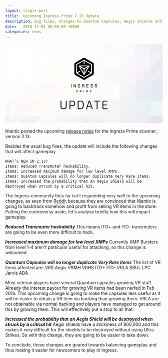 ```yaml
---
layout: single-post
title:  Upcoming Ingress Prime 2.13 Update
description: Bug fixes, Changes to Quantum Capsules, Aegis Shields and more
date:   2018-12-01 08:05:00 +0800
categories: news
---
```


<img src="/assets/images/news/ingressprimeupdate.png">

Niantic posted the upcoming [release notes](https://plus.google.com/+Ingress/posts/i3cTb3u27CT) for the Ingress Prime scanner, version 2.13.

Besides the usual bug fixes, the update will include the following changes that will affect gameplay

```
WHAT’S NEW IN 2.13?
Items: Reduced Transmuter hackability.
Items: Increased maximum damage for low level XMPs.
Items: Quantum Capsules will no longer duplicate Very Rare items.
Items: Increased the probability that an Aegis Shield will be destroyed when struck by a critical hit.
```

The Ingress community thus far isn't responding very well to the upcoming changes, as seen from [Reddit](https://www.reddit.com/r/IngressPrimeFeedback/comments/a1wrkq/213_release_notes/) because they are convinced that Niantic is going to backtrack somehow and profit from selling VR items in the store. Putting the controversy aside, let's analyse briefly how this will impact gameplay.


___Reduced Transmuter hackability___
This means ITO+ and ITO- transmuters are going to be even more difficult to hack.


___Increased maximum damage for low level XMPs___
Currently XMP Bursters from level 1-4 aren't particular useful for attacking, so this change is welcomed.


___Quantum Capsules will no longer duplicate Very Rare items___
The list of VR items affected are:
VRS
Aegis
VRMH
VRHS
ITO+
ITO-
VRLA
SBUL
LPC
Jarvis
ADA

Most veteran players have several Quantum capsules growing VR stuff.
Already the interest payout for growing VR items had been nerfed in Feb 2016.
This upcoming change is going to make the capsules less useful as it will be easier to obtain a VR item via hacking than growing them.
VRLA are not obtainable via normal hacking and players have managed to get around this by growing them. This will effectively put a stop to all that.


___Increased the probability that an Aegis Shield will be destroyed when struck by a critical hit___
Aegis shields have a stickiness of 800,000 and this makes it very difficult for the shields to be destroyed without using Ultra Strikes. 
So with this change, they are going to be easier to take down.


To conclude, these changes are geared towards balancing gameplay and thus making it easier for newcomers to play in Ingress.